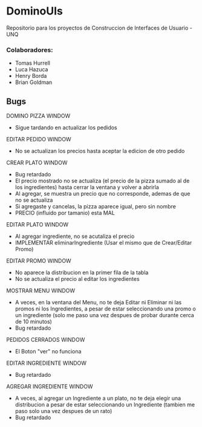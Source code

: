 # DominoUIs
Repositorio para los proyectos de Construccion de Interfaces de Usuario - UNQ

### Colaboradores:
- Tomas Hurrell
- Luca Hazuca
- Henry Borda
- Brian Goldman



## Bugs

DOMINO PIZZA WINDOW
- Sigue tardando en actualizar los pedidos

EDITAR PEDIDO WINDOW
- No se actualizan los precios hasta aceptar la edicion de otro pedido

CREAR PLATO WINDOW
- Bug retardado
- El precio mostrado no se actualiza (el precio de la pizza sumado al de los ingredientes) hasta cerrar la ventana y volver a abrirla
- Al agregar, se muestra un precio que no corresponde, ademas de que no se actualiza
- Si agregaste y cancelas, la pizza aparece igual, pero sin nombre
- PRECIO (influido por tamanio) esta MAL

EDITAR PLATO WINDOW
- Al agregar ingrediente, no se acutaliza el precio
- IMPLEMENTAR eliminarIngrediente (Usar el mismo que de Crear/Editar Promo)

EDITAR PROMO WINDOW
- No aparece la distribucion en la primer fila de la tabla
- No se actualiza el precio al editar los ingredientes

MOSTRAR MENU WINDOW
- A veces, en la ventana del Menu, no te deja Editar ni Eliminar ni las promos ni los Ingredientes, a pesar de estar seleccionando una promo o un ingrediente (solo me paso una vez despues de probar durante cerca de 10 minutos)
- Bug retardado

PEDIDOS CERRADOS WINDOW
- El Boton "ver" no funciona

EDITAR INGREDIENTE WINDOW
- Bug retardado

AGREGAR INGREDIENTE WINDOW
- A veces, al agregar un Ingrediente a un plato, no te deja elegir una distribucion a pesar de estar seleccionando un Ingrediente (tambien me paso solo una vez despues de un rato)
- Bug retardado
